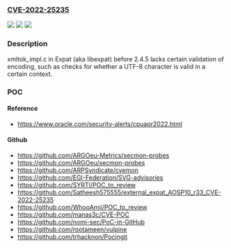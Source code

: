 ### [CVE-2022-25235](https://cve.mitre.org/cgi-bin/cvename.cgi?name=CVE-2022-25235)
![](https://img.shields.io/static/v1?label=Product&message=n%2Fa&color=blue)
![](https://img.shields.io/static/v1?label=Version&message=n%2Fa&color=blue)
![](https://img.shields.io/static/v1?label=Vulnerability&message=n%2Fa&color=brighgreen)

### Description

xmltok_impl.c in Expat (aka libexpat) before 2.4.5 lacks certain validation of encoding, such as checks for whether a UTF-8 character is valid in a certain context.

### POC

#### Reference
- https://www.oracle.com/security-alerts/cpuapr2022.html

#### Github
- https://github.com/ARGOeu-Metrics/secmon-probes
- https://github.com/ARGOeu/secmon-probes
- https://github.com/ARPSyndicate/cvemon
- https://github.com/EGI-Federation/SVG-advisories
- https://github.com/SYRTI/POC_to_review
- https://github.com/Satheesh575555/external_expat_AOSP10_r33_CVE-2022-25235
- https://github.com/WhooAmii/POC_to_review
- https://github.com/manas3c/CVE-POC
- https://github.com/nomi-sec/PoC-in-GitHub
- https://github.com/rootameen/vulpine
- https://github.com/trhacknon/Pocingit

